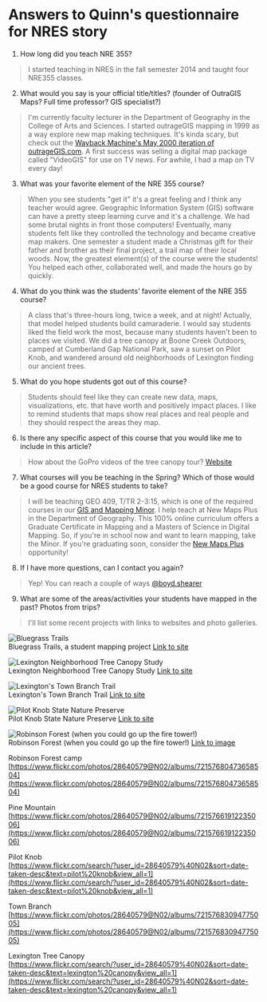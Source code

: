 # Answers to Quinn's questionnaire for NRES story

1. How long did you teach NRE 355?
> I started teaching in NRES in the fall semester 2014 and taught four NRE355 classes.

2. What would you say is your official title/titles? (founder of OutraGIS Maps? Full time professor?
GIS specialist?)
> I'm currently faculty lecturer in the Department of Geography in the College of Arts and Sciences. I started outrageGIS mapping in 1999 as a way explore new map making techniques. It's kinda scary, but check out the [Wayback Machine's May 2000 iteration of outrageGIS.com](https://web.archive.org/web/20000531221159/http://www.outragegis.com:80/). A first success was selling a digital map package called "VideoGIS" for use on TV news. For awhile, I had a map on TV every day!

3. What was your favorite element of the NRE 355 course?
> When you see students "get it" it's a great feeling and I think any teacher would agree. Geographic Information System (GIS) software can have a pretty steep learning curve and it's a challenge. We had some brutal nights in front those computers! Eventually, many students felt like they controlled the technology and became creative map makers. One semester a student made a Christmas gift for their father and brother as their final project, a trail map of their local woods. Now, the greatest element(s) of the course were the students! You helped each other, collaborated well, and made the hours go by quickly.


4. What do you think was the students’ favorite element of the NRE 355 course?
> A class that's three-hours long, twice a week, and at night! Actually, that model helped students build camaraderie. I would say students liked the field work the most, because many students haven't been to places we visited. We did a tree canopy at Boone Creek Outdoors, camped at Cumberland Gap National Park, saw a sunset on Pilot Knob, and wandered around old neighborhoods of Lexington finding our ancient trees.

5. What do you hope students got out of this course?
> Students should feel like they can create new data, maps, visualizations, etc. that have worth and positively impact places. I like to remind students that maps show real places and real people and they should respect the areas they map.

6. Is there any specific aspect of this course that you would like me to include in this article?
> How about the GoPro videos of the tree canopy tour? [Website](http://sweb.uky.edu/~blshea1/nre355/pine-mountain-canopy-tour/)


7. What courses will you be teaching in the Spring? Which of those would be a good course for NRES students to take?
> I will be teaching GEO 409, T/TR 2-3:15, which is one of the required courses in our [GIS and Mapping Minor](https://uky-gis.github.io/). I help teach at New Maps Plus in the Department of Geography. This 100% online curriculum offers a Graduate Certificate in Mapping and a Masters of Science in Digital Mapping. So, if you're in school now and want to learn mapping, take the Minor. If you're graduating soon, consider the [New Maps Plus](https://newmapsplus.as.uky.edu/) opportunity!
 
8. If I have more questions, can I contact you again?
> Yep! You can reach a couple of ways [@boyd.shearer](https://geography.as.uky.edu/users/blshea1)

9. What are some of the areas/activities your students have mapped in the past? Photos from trips?
>I'll list some recent projects with links to websites and photo galleries.

![Bluegrass Trails](images/a001.jpg)  
Bluegrass Trails, a student mapping project [Link to site](https://tastyfreeze.github.io/bluegrass/region/)

![Lexington Neighborhood Tree Canopy Study](images/a002.jpg)    
Lexington Neighborhood Tree Canopy Study [Link to site](https://rvirto01.github.io/NRE355_Tree_canopy_study/)

![Lexington's Town Branch Trail](images/a0022.jpg)   
Lexington's Town Branch Trail [Link to site](https://reece2ke.github.io/geo409_site/)

![Pilot Knob State Nature Preserve](images/a003.jpg)   
Pilot Knob State Nature Preserve [Link to site](http://sweb.uky.edu/~blshea1/nre355/pksnp/)

![Robinson Forest (when you could go up the fire tower!)](images/a004.jpg)    
Robinson Forest (when you could go up the fire tower!) [Link to image](https://geography.as.uky.edu/sites/default/files/RobinsonForestCamp_TrailMap.jpg)





Robinson Forest camp    
[https://www.flickr.com/photos/28640579@N02/albums/72157680473658504](https://www.flickr.com/photos/28640579@N02/albums/72157680473658504)

Pine Mountain    
[https://www.flickr.com/photos/28640579@N02/albums/72157661912235006](https://www.flickr.com/photos/28640579@N02/albums/72157661912235006)

Pilot Knob    
[https://www.flickr.com/search/?user_id=28640579%40N02&sort=date-taken-desc&text=pilot%20knob&view_all=1](https://www.flickr.com/search/?user_id=28640579%40N02&sort=date-taken-desc&text=pilot%20knob&view_all=1)

Town Branch    
[https://www.flickr.com/photos/28640579@N02/albums/72157683094775005](https://www.flickr.com/photos/28640579@N02/albums/72157683094775005)

Lexington Tree Canopy    
[https://www.flickr.com/search/?user_id=28640579%40N02&sort=date-taken-desc&text=lexington%20canopy&view_all=1](https://www.flickr.com/search/?user_id=28640579%40N02&sort=date-taken-desc&text=lexington%20canopy&view_all=1)